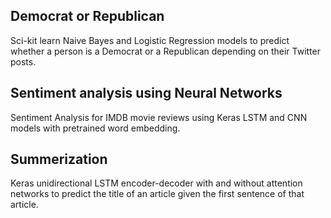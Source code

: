 ## Democrat or Republican
Sci-kit learn Naive Bayes and Logistic Regression models to predict whether a person is a Democrat or a Republican depending on their Twitter posts.

## Sentiment analysis using Neural Networks
Sentiment Analysis for IMDB movie reviews using Keras LSTM and CNN models with pretrained word embedding. 

## Summerization
Keras unidirectional LSTM encoder-decoder with and without attention networks to predict the title of an article given the first sentence of that article. 

